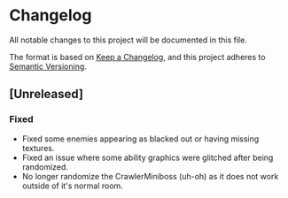 # Changelog

All notable changes to this project will be documented in this file.

The format is based on [Keep a Changelog](https://keepachangelog.com/en/1.1.0/),
and this project adheres to [Semantic Versioning](https://semver.org/spec/v2.0.0.html).

## [Unreleased]

### Fixed
- Fixed some enemies appearing as blacked out or having missing textures.
- Fixed an issue where some ability graphics were glitched after being randomized.
- No longer randomize the CrawlerMiniboss (uh-oh) as it does not work outside of it's normal room.

